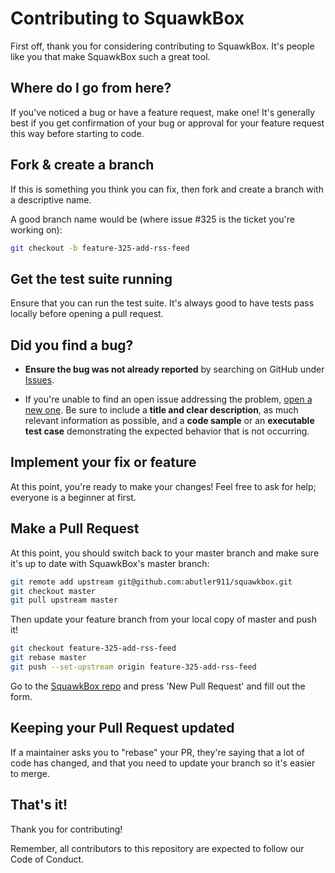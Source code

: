 # Contributing to SquawkBox

First off, thank you for considering contributing to SquawkBox. It's people like you that make SquawkBox such a great tool.

## Where do I go from here?

If you've noticed a bug or have a feature request, make one! It's generally best if you get confirmation of your bug or approval for your feature request this way before starting to code.

## Fork & create a branch

If this is something you think you can fix, then fork and create a branch with a descriptive name.

A good branch name would be (where issue #325 is the ticket you're working on):

```bash
git checkout -b feature-325-add-rss-feed
```

## Get the test suite running

Ensure that you can run the test suite. It's always good to have tests pass locally before opening a pull request.

## Did you find a bug?

* **Ensure the bug was not already reported** by searching on GitHub under [Issues](https://github.com/abutler911/squawkbox/issues).

* If you're unable to find an open issue addressing the problem, [open a new one](https://github.com/abutler911/squawkbox/issues/new). Be sure to include a **title and clear description**, as much relevant information as possible, and a **code sample** or an **executable test case** demonstrating the expected behavior that is not occurring.

## Implement your fix or feature

At this point, you're ready to make your changes! Feel free to ask for help; everyone is a beginner at first.

## Make a Pull Request

At this point, you should switch back to your master branch and make sure it's up to date with SquawkBox's master branch:

```bash
git remote add upstream git@github.com:abutler911/squawkbox.git
git checkout master
git pull upstream master
```

Then update your feature branch from your local copy of master and push it!

```bash
git checkout feature-325-add-rss-feed
git rebase master
git push --set-upstream origin feature-325-add-rss-feed
```

Go to the [SquawkBox repo](https://github.com/abutler911/squawkbox) and press 'New Pull Request' and fill out the form.

## Keeping your Pull Request updated

If a maintainer asks you to "rebase" your PR, they're saying that a lot of code has changed, and that you need to update your branch so it's easier to merge.

## That's it!

Thank you for contributing!

Remember, all contributors to this repository are expected to follow our Code of Conduct.
```
